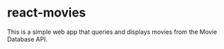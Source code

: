 # react-movies
This is a simple web app that queries and displays movies from the Movie Database API.
